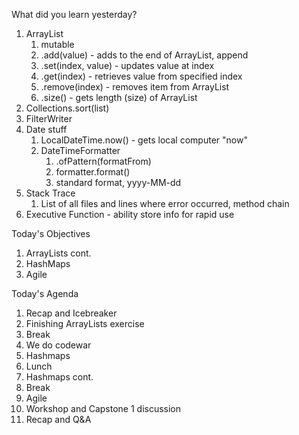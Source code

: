 What did you learn yesterday?

1. ArrayList
   1. mutable
   2. .add(value) - adds to the end of ArrayList, append
   3. .set(index, value) - updates value at index
   4. .get(index) - retrieves value from specified index
   5. .remove(index) - removes item from ArrayList
   6. .size() - gets length (size) of ArrayList
2. Collections.sort(list)
3. FilterWriter
4. Date stuff
   1. LocalDateTime.now() - gets local computer "now"
   2. DateTimeFormatter
      1. .ofPattern(formatFrom)
      2. formatter.format()
      3. standard format, yyyy-MM-dd
5. Stack Trace
   1. List of all files and lines where error occurred, method chain
6. Executive Function - ability store info for rapid use


Today's Objectives

1. ArrayLists cont.
2. HashMaps
3. Agile


Today's Agenda

1. Recap and Icebreaker
2. Finishing ArrayLists exercise
3. Break
4. We do codewar
5. Hashmaps
6. Lunch
7. Hashmaps cont.
8. Break
9. Agile
10. Workshop and Capstone 1 discussion
11. Recap and Q&A